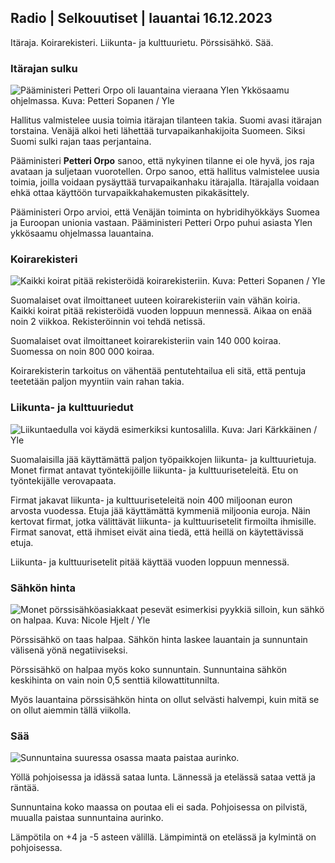 Radio \| Selkouutiset \| lauantai 16.12.2023
--------------------------------------------

Itäraja. Koirarekisteri. Liikunta- ja kulttuurietu. Pörssisähkö. Sää.

### Itärajan sulku

![Pääministeri Petteri Orpo oli lauantaina vieraana Ylen Ykkösaamu ohjelmassa. Kuva: Petteri Sopanen / Yle](https://images.cdn.yle.fi/image/upload/c_crop,h_2244,w_3990,x_8,y_215/ar_1.7777777777777777,c_fill,g_faces,h_675,w_1200/dpr_1.0/q_auto:eco/f_auto/fl_lossy/v1702715024/39-1216651657d5e18a95c4)

Hallitus valmistelee uusia toimia itärajan tilanteen takia. Suomi avasi itärajan torstaina. Venäjä alkoi heti lähettää turvapaikanhakijoita Suomeen. Siksi Suomi sulki rajan taas perjantaina.

Pääministeri **Petteri Orpo** sanoo, että nykyinen tilanne ei ole hyvä, jos raja avataan ja suljetaan vuorotellen. Orpo sanoo, että hallitus valmistelee uusia toimia, joilla voidaan pysäyttää turvapaikanhaku itärajalla. Itärajalla voidaan ehkä ottaa käyttöön turvapaikkahakemusten pikakäsittely.

Pääministeri Orpo arvioi, että Venäjän toiminta on hybridihyökkäys Suomea ja Euroopan unionia vastaan. Pääministeri Petteri Orpo puhui asiasta Ylen ykkösaamu ohjelmassa lauantaina.

### Koirarekisteri

![Kaikki koirat pitää rekisteröidä koirarekisteriin. Kuva: Petteri Sopanen / Yle](https://images.cdn.yle.fi/image/upload/c_crop,h_2234,w_3973,x_0,y_366/ar_1.7777777777777777,c_fill,g_faces,h_675,w_1200/dpr_1.0/q_auto:eco/f_auto/fl_lossy/v1702045024/39-1213023657323ea99d24)

Suomalaiset ovat ilmoittaneet uuteen koirarekisteriin vain vähän koiria. Kaikki koirat pitää rekisteröidä vuoden loppuun mennessä. Aikaa on enää noin 2 viikkoa. Rekisteröinnin voi tehdä netissä.

Suomalaiset ovat ilmoittaneet koirarekisteriin vain 140 000 koiraa. Suomessa on noin 800 000 koiraa.

Koirarekisterin tarkoitus on vähentää pentutehtailua eli sitä, että pentuja teetetään paljon myyntiin vain rahan takia.

### Liikunta- ja kulttuuriedut

![Liikuntaedulla voi käydä esimerkiksi kuntosalilla. Kuva: Jari Kärkkäinen / Yle](https://images.cdn.yle.fi/image/upload/c_crop,h_4608,w_8192,x_0,y_405/ar_1.7777777777777777,c_fill,g_faces,h_675,w_1200/dpr_1.0/q_auto:eco/f_auto/fl_lossy/v1694777243/39-117265665043f1d06df2)

Suomalaisilla jää käyttämättä paljon työpaikkojen liikunta- ja kulttuurietuja. Monet firmat antavat työntekijöille liikunta- ja kulttuuriseteleitä. Etu on työntekijälle verovapaata.

Firmat jakavat liikunta- ja kulttuuriseteleitä noin 400 miljoonan euron arvosta vuodessa. Etuja jää käyttämättä kymmeniä miljoonia euroja. Näin kertovat firmat, jotka välittävät liikunta- ja kulttuurisetelit firmoilta ihmisille. Firmat sanovat, että ihmiset eivät aina tiedä, että heillä on käytettävissä etuja.

Liikunta- ja kulttuurisetelit pitää käyttää vuoden loppuun mennessä.

### Sähkön hinta

![Monet pörssisähköasiakkaat pesevät esimerkisi pyykkiä silloin, kun sähkö on halpaa. Kuva: Nicole Hjelt / Yle](https://images.cdn.yle.fi/image/upload/c_crop,h_3375,w_6000,x_0,y_125/ar_1.7777777777777777,c_fill,g_faces,h_675,w_1200/dpr_1.0/q_auto:eco/f_auto/fl_lossy/v1702308686/39-1213985657728e08b02d)

Pörssisähkö on taas halpaa. Sähkön hinta laskee lauantain ja sunnuntain välisenä yönä negatiiviseksi.

Pörssisähkö on halpaa myös koko sunnuntain. Sunnuntaina sähkön keskihinta on vain noin 0,5 senttiä kilowattitunnilta.

Myös lauantaina pörssisähkön hinta on ollut selvästi halvempi, kuin mitä se on ollut aiemmin tällä viikolla.

### Sää

![Sunnuntaina suuressa osassa maata paistaa aurinko.](https://images.cdn.yle.fi/image/upload/c_crop,h_1080,w_1919,x_0,y_0/ar_1.7777777777777777,c_fill,g_faces,h_675,w_1200/dpr_1.0/q_auto:eco/f_auto/fl_lossy/v1702742300/39-1216705657dc8fb0fbe5)

Yöllä pohjoisessa ja idässä sataa lunta. Lännessä ja etelässä sataa vettä ja räntää.

Sunnuntaina koko maassa on poutaa eli ei sada. Pohjoisessa on pilvistä, muualla paistaa sunnuntaina aurinko.

Lämpötila on +4 ja -5 asteen välillä. Lämpimintä on etelässä ja kylmintä on pohjoisessa.

